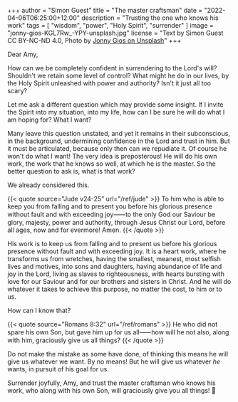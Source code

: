 +++
author = "Simon Guest"
title = "The master craftsman"
date = "2022-04-06T06:25:00+12:00"
description = "Trusting the one who knows his work"
tags = [ "wisdom", "power", "Holy Spirit", "surrender" ]
image = "jonny-gios-KGL7Rw_-YPY-unsplash.jpg"
license = "Text by Simon Guest CC BY-NC-ND 4.0, Photo by [Jonny Gios on Unsplash](https://unsplash.com/photos/KGL7Rw_-YPY)"
+++

Dear Amy,

How can we be completely confident in surrendering to the Lord's will? Shouldn't we retain some level of control? What might he do in our lives, by the Holy Spirit unleashed with power and authority? Isn't it just all too scary?

Let me ask a different question which may provide some insight. If I invite the Spirit into my situation, into my life, how can I be sure he will do what I am hoping for? What I want?

Many leave this question unstated, and yet it remains in their subconscious, in the background, undermining confidence in the Lord and trust in him. But it must be articulated, because only then can we repudiate it. Of course he won't do what I want! The very idea is preposterous! He will do his own work, the work that he knows so well, at which he is the master. So the better question to ask is, what is that work?

We already considered this.

{{< quote source="Jude v24-25" url="/ref/jude" >}}
To him who is able to keep you from falling and to present you before his glorious presence without fault and with exceeding joy⸺to the only God our Saviour be glory, majesty, power and authority, through Jesus Christ our Lord, before all ages, now and for evermore! Amen.
{{< /quote >}}

His work is to keep us from falling and to present us before his glorious presence without fault and with exceeding joy.  It is a heart work, where he transforms us from wretches, having the smallest, meanest, most selfish lives and motives, into sons and daughters, having abundance of life and joy in the Lord, living as slaves to righteousness, with hearts bursting with love for our Saviour and for our brothers and sisters in Christ. And he will do whatever it takes to achieve this purpose, no matter the cost, to him or to us.

How can I know that?

{{< quote source="Romans 8:32" url="/ref/romans" >}}
He who did not spare his own Son, but gave him up for us all⸺how will he not also, along with him, graciously give us all things?
{{< /quote >}}

Do not make the mistake as some have done, of thinking this means he will give us whatever we want. By no means! But he will give us whatever _he_ wants, in pursuit of his goal for us.

Surrender joyfully, Amy, and trust the master craftsman who knows his work, who along with his own Son, will graciously give you all things! 🙏

